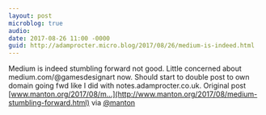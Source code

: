 ```yaml
---
layout: post
microblog: true
audio: 
date: 2017-08-26 11:00 -0000
guid: http://adamprocter.micro.blog/2017/08/26/medium-is-indeed.html
---
```

Medium is indeed stumbling forward not good. Little concerned about medium.com/@gamesdesignart now. Should start to double post to own domain going fwd like I did with notes.adamprocter.co.uk. Original post [www.manton.org/2017/08/m...](http://www.manton.org/2017/08/medium-stumbling-forward.html) via [@manton](https://micro.blog/manton)
